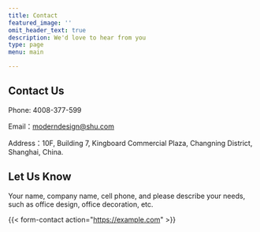 ```yaml
---
title: Contact
featured_image: ''
omit_header_text: true
description: We'd love to hear from you
type: page
menu: main

---
```


## Contact Us

Phone: 4008-377-599

Email：moderndesign@shu.com

Address：10F, Building 7, Kingboard Commercial Plaza, Changning District, Shanghai, China.

## Let Us Know
Your name, company name, cell phone, and please describe your needs, such as office design, office decoration, etc.

{{< form-contact action="https://example.com"  >}}
